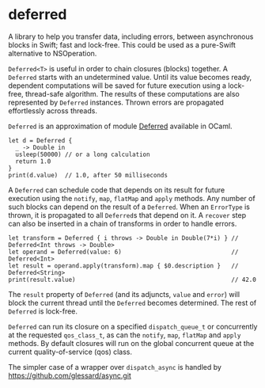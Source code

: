 # deferred
A library to help you transfer data, including errors, between asynchronous blocks in Swift; 
fast and lock-free. This could be used as a pure-Swift alternative to NSOperation.

`Deferred<T>` is useful in order to chain closures (blocks) together. A `Deferred` starts with an undetermined value. Until its value becomes ready, dependent computations will be saved for future execution using a lock-free, thread-safe algorithm. The results of these computations are also represented by `Deferred` instances.  Thrown errors are propagated effortlessly across threads.

`Deferred` is an approximation of module [Deferred](https://ocaml.janestreet.com/ocaml-core/111.25.00/doc/async_kernel/#Deferred) available in OCaml.

```
let d = Deferred {
  _ -> Double in
  usleep(50000) // or a long calculation
  return 1.0
}
print(d.value)  // 1.0, after 50 milliseconds
```

A `Deferred` can schedule code that depends on its result for future execution using the `notify`,  `map`, `flatMap` and `apply` methods. Any number of such blocks can depend on the result of a `Deferred`. When an `ErrorType` is thrown, it is propagated to all `Deferred`s that depend on it. A `recover` step can also be inserted in a chain of transforms in order to handle errors.

```
let transform = Deferred { i throws -> Double in Double(7*i) } // Deferred<Int throws -> Double>
let operand = Deferred(value: 6)                               // Deferred<Int>
let result = operand.apply(transform).map { $0.description }   // Deferred<String>
print(result.value)                                            // 42.0
```
The `result` property of `Deferred` (and its adjuncts, `value` and `error`) will block the current thread until the `Deferred` becomes determined. The rest of `Deferred` is lock-free.

`Deferred` can run its closure on a specified `dispatch_queue_t` or concurrently at the requested `qos_class_t`, as can the `notify`, `map`, `flatMap` and `apply` methods. By default closures will run on the global concurrent queue at the current quality-of-service (qos) class.

The simpler case of a wrapper over `dispatch_async` is handled by https://github.com/glessard/async.git
